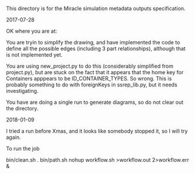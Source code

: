 This directory is for the Miracle simulation metadata outputs specification.

2017-07-28

OK where you are at:

You are tryin to simplify the drawing, and have implemented the code to define all the possible edges (including 3 part relationships), although that is not implemented yet.

You are using new_project.py to do this (considerably simplified from project.py), but are stuck on the fact that it appears that the home key for Containers apppears to be ID_CONTAINER_TYPES. So wrong. This is probably something to do with foreignKeys in ssrep_lib.py, but it needs investigating.

You have are doing a single run to generate diagrams, so do not clear out the directory.

2018-01-09

I tried a run before Xmas, and it looks like somebody stopped it, so I will try again.

To run the job

bin/clean.sh
. bin/path.sh
nohup workflow.sh >workflow.out 2>workflow.err &

